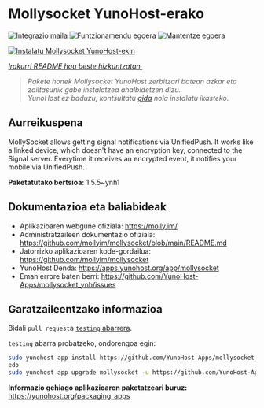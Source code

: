 <!--
Ohart ongi: README hau automatikoki sortu da <https://github.com/YunoHost/apps/tree/master/tools/readme_generator>ri esker
EZ editatu eskuz.
-->

# Mollysocket YunoHost-erako

[![Integrazio maila](https://apps.yunohost.org/badge/integration/mollysocket)](https://ci-apps.yunohost.org/ci/apps/mollysocket/)
![Funtzionamendu egoera](https://apps.yunohost.org/badge/state/mollysocket)
![Mantentze egoera](https://apps.yunohost.org/badge/maintained/mollysocket)

[![Instalatu Mollysocket YunoHost-ekin](https://install-app.yunohost.org/install-with-yunohost.svg)](https://install-app.yunohost.org/?app=mollysocket)

*[Irakurri README hau beste hizkuntzatan.](./ALL_README.md)*

> *Pakete honek Mollysocket YunoHost zerbitzari batean azkar eta zailtasunik gabe instalatzea ahalbidetzen dizu.*  
> *YunoHost ez baduzu, kontsultatu [gida](https://yunohost.org/install) nola instalatu ikasteko.*

## Aurreikuspena

MollySocket allows getting signal notifications via UnifiedPush. It works like a linked device, which doesn't have an encryption key, connected to the Signal server. Everytime it receives an encrypted event, it notifies your mobile via UnifiedPush.


**Paketatutako bertsioa:** 1.5.5~ynh1
## Dokumentazioa eta baliabideak

- Aplikazioaren webgune ofiziala: <https://molly.im/>
- Administratzaileen dokumentazio ofiziala: <https://github.com/mollyim/mollysocket/blob/main/README.md>
- Jatorrizko aplikazioaren kode-gordailua: <https://github.com/mollyim/mollysocket>
- YunoHost Denda: <https://apps.yunohost.org/app/mollysocket>
- Eman errore baten berri: <https://github.com/YunoHost-Apps/mollysocket_ynh/issues>

## Garatzaileentzako informazioa

Bidali `pull request`a [`testing` abarrera](https://github.com/YunoHost-Apps/mollysocket_ynh/tree/testing).

`testing` abarra probatzeko, ondorengoa egin:

```bash
sudo yunohost app install https://github.com/YunoHost-Apps/mollysocket_ynh/tree/testing --debug
edo
sudo yunohost app upgrade mollysocket -u https://github.com/YunoHost-Apps/mollysocket_ynh/tree/testing --debug
```

**Informazio gehiago aplikazioaren paketatzeari buruz:** <https://yunohost.org/packaging_apps>
